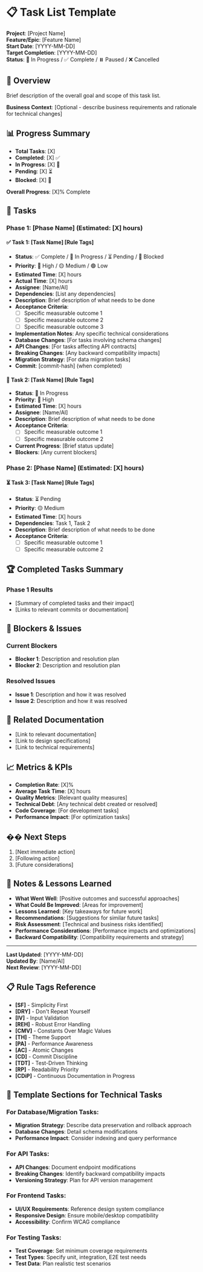 # 📋 Task List Template

**Project**: [Project Name]  
**Feature/Epic**: [Feature Name]  
**Start Date**: [YYYY-MM-DD]  
**Target Completion**: [YYYY-MM-DD]  
**Status**: 🚧 In Progress / ✅ Complete / ⏸️ Paused / ❌ Cancelled

## 🎯 **Overview**

Brief description of the overall goal and scope of this task list.

**Business Context**: [Optional - describe business requirements and rationale for technical changes]

## 📊 **Progress Summary**

- **Total Tasks**: [X]
- **Completed**: [X] ✅
- **In Progress**: [X] 🚧
- **Pending**: [X] ⏳
- **Blocked**: [X] 🚫

**Overall Progress**: [X]% Complete

## 🔧 **Tasks**

### **Phase 1: [Phase Name]** (Estimated: [X] hours)

#### ✅ **Task 1: [Task Name] [Rule Tags]**

- **Status**: ✅ Complete / 🚧 In Progress / ⏳ Pending / 🚫 Blocked
- **Priority**: 🔴 High / 🟡 Medium / 🟢 Low
- **Estimated Time**: [X] hours
- **Actual Time**: [X] hours
- **Assignee**: [Name/AI]
- **Dependencies**: [List any dependencies]
- **Description**: Brief description of what needs to be done
- **Acceptance Criteria**:
  - [ ] Specific measurable outcome 1
  - [ ] Specific measurable outcome 2
  - [ ] Specific measurable outcome 3
- **Implementation Notes**: Any specific technical considerations
- **Database Changes**: [For tasks involving schema changes]
- **API Changes**: [For tasks affecting API contracts]
- **Breaking Changes**: [Any backward compatibility impacts]
- **Migration Strategy**: [For data migration tasks]
- **Commit**: [commit-hash] (when completed)

#### 🚧 **Task 2: [Task Name] [Rule Tags]**

- **Status**: 🚧 In Progress
- **Priority**: 🔴 High
- **Estimated Time**: [X] hours
- **Assignee**: [Name/AI]
- **Description**: Brief description of what needs to be done
- **Acceptance Criteria**:
  - [ ] Specific measurable outcome 1
  - [ ] Specific measurable outcome 2
- **Current Progress**: [Brief status update]
- **Blockers**: [Any current blockers]

### **Phase 2: [Phase Name]** (Estimated: [X] hours)

#### ⏳ **Task 3: [Task Name] [Rule Tags]**

- **Status**: ⏳ Pending
- **Priority**: 🟡 Medium
- **Estimated Time**: [X] hours
- **Dependencies**: Task 1, Task 2
- **Description**: Brief description of what needs to be done
- **Acceptance Criteria**:
  - [ ] Specific measurable outcome 1
  - [ ] Specific measurable outcome 2

## 🏆 **Completed Tasks Summary**

### **Phase 1 Results**

- [Summary of completed tasks and their impact]
- [Links to relevant commits or documentation]

## 🚫 **Blockers & Issues**

### **Current Blockers**

- **Blocker 1**: Description and resolution plan
- **Blocker 2**: Description and resolution plan

### **Resolved Issues**

- **Issue 1**: Description and how it was resolved
- **Issue 2**: Description and how it was resolved

## 🔗 **Related Documentation**

- [Link to relevant documentation]
- [Link to design specifications]
- [Link to technical requirements]

## 📈 **Metrics & KPIs**

- **Completion Rate**: [X]%
- **Average Task Time**: [X] hours
- **Quality Metrics**: [Relevant quality measures]
- **Technical Debt**: [Any technical debt created or resolved]
- **Code Coverage**: [For development tasks]
- **Performance Impact**: [For optimization tasks]

## �� **Next Steps**

1. [Next immediate action]
2. [Following action]
3. [Future considerations]

## 📝 **Notes & Lessons Learned**

- **What Went Well**: [Positive outcomes and successful approaches]
- **What Could Be Improved**: [Areas for improvement]
- **Lessons Learned**: [Key takeaways for future work]
- **Recommendations**: [Suggestions for similar future tasks]
- **Risk Assessment**: [Technical and business risks identified]
- **Performance Considerations**: [Performance impacts and optimizations]
- **Backward Compatibility**: [Compatibility requirements and strategy]

---

**Last Updated**: [YYYY-MM-DD]  
**Updated By**: [Name/AI]  
**Next Review**: [YYYY-MM-DD]

## 📋 **Rule Tags Reference**

- **[SF]** - Simplicity First
- **[DRY]** - Don't Repeat Yourself
- **[IV]** - Input Validation
- **[REH]** - Robust Error Handling
- **[CMV]** - Constants Over Magic Values
- **[TH]** - Theme Support
- **[PA]** - Performance Awareness
- **[AC]** - Atomic Changes
- **[CD]** - Commit Discipline
- **[TDT]** - Test-Driven Thinking
- **[RP]** - Readability Priority
- **[CDiP]** - Continuous Documentation in Progress

## 🔧 **Template Sections for Technical Tasks**

### **For Database/Migration Tasks:**

- **Migration Strategy**: Describe data preservation and rollback approach
- **Database Changes**: Detail schema modifications
- **Performance Impact**: Consider indexing and query performance

### **For API Tasks:**

- **API Changes**: Document endpoint modifications
- **Breaking Changes**: Identify backward compatibility impacts
- **Versioning Strategy**: Plan for API version management

### **For Frontend Tasks:**

- **UI/UX Requirements**: Reference design system compliance
- **Responsive Design**: Ensure mobile/desktop compatibility
- **Accessibility**: Confirm WCAG compliance

### **For Testing Tasks:**

- **Test Coverage**: Set minimum coverage requirements
- **Test Types**: Specify unit, integration, E2E test needs
- **Test Data**: Plan realistic test scenarios
